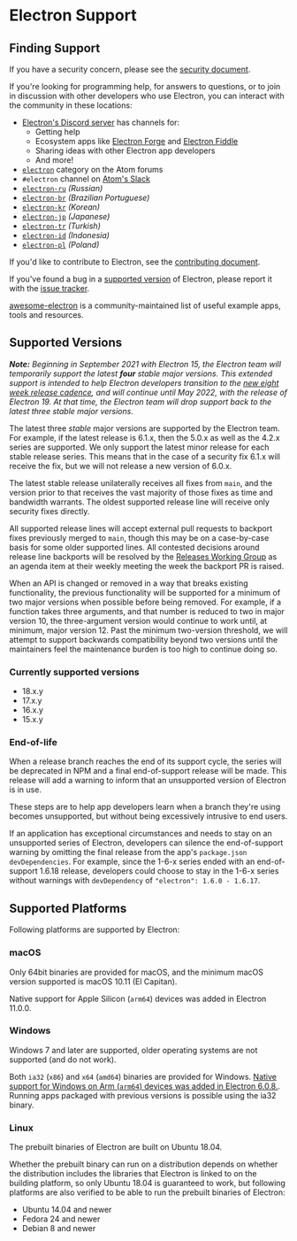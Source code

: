 # Electron Support

## Finding Support

If you have a security concern,
please see the [security document](https://github.com/electron/electron/tree/main/SECURITY.md).

If you're looking for programming help,
for answers to questions,
or to join in discussion with other developers who use Electron,
you can interact with the community in these locations:

* [Electron's Discord server](https://discord.com/invite/APGC3k5yaH) has channels for:
  * Getting help
  * Ecosystem apps like [Electron Forge](https://github.com/electron-userland/electron-forge) and [Electron Fiddle](https://github.com/electron/fiddle)
  * Sharing ideas with other Electron app developers
  * And more!
* [`electron`](https://discuss.atom.io/c/electron) category on the Atom forums
* `#electron` channel on [Atom's Slack](https://discuss.atom.io/t/join-us-on-slack/16638?source_topic_id=25406)
* [`electron-ru`](https://telegram.me/electron_ru) *(Russian)*
* [`electron-br`](https://electron-br.slack.com) *(Brazilian Portuguese)*
* [`electron-kr`](https://electron-kr.github.io/electron-kr) *(Korean)*
* [`electron-jp`](https://electron-jp.slack.com) *(Japanese)*
* [`electron-tr`](https://electron-tr.herokuapp.com) *(Turkish)*
* [`electron-id`](https://electron-id.slack.com) *(Indonesia)*
* [`electron-pl`](https://electronpl.github.io) *(Poland)*

If you'd like to contribute to Electron,
see the [contributing document](https://github.com/electron/electron/blob/main/CONTRIBUTING.md).

If you've found a bug in a [supported version](#supported-versions) of Electron,
please report it with the [issue tracker](../development/issues.md).

[awesome-electron](https://github.com/sindresorhus/awesome-electron)
is a community-maintained list of useful example apps,
tools and resources.

## Supported Versions

_**Note:** Beginning in September 2021 with Electron 15, the Electron team
will temporarily support the latest **four** stable major versions. This
extended support is intended to help Electron developers transition to
the [new eight week release cadence](https://electronjs.org/blog/8-week-cadence), and will continue until May 2022, with
the release of Electron 19. At that time, the Electron team will drop support
back to the latest three stable major versions._

The latest three *stable* major versions are supported by the Electron team.
For example, if the latest release is 6.1.x, then the 5.0.x as well
as the 4.2.x series are supported.  We only support the latest minor release
for each stable release series.  This means that in the case of a security fix
6.1.x will receive the fix, but we will not release a new version of 6.0.x.

The latest stable release unilaterally receives all fixes from `main`,
and the version prior to that receives the vast majority of those fixes
as time and bandwidth warrants. The oldest supported release line will receive
only security fixes directly.

All supported release lines will accept external pull requests to backport
fixes previously merged to `main`, though this may be on a case-by-case
basis for some older supported lines. All contested decisions around release
line backports will be resolved by the [Releases Working Group](https://github.com/electron/governance/tree/main/wg-releases) as an agenda item at their weekly meeting the week the backport PR is raised.

When an API is changed or removed in a way that breaks existing functionality, the
previous functionality will be supported for a minimum of two major versions when
possible before being removed. For example, if a function takes three arguments,
and that number is reduced to two in major version 10, the three-argument version would
continue to work until, at minimum, major version 12. Past the minimum two-version
threshold, we will attempt to support backwards compatibility beyond two versions
until the maintainers feel the maintenance burden is too high to continue doing so.

### Currently supported versions

* 18.x.y
* 17.x.y
* 16.x.y
* 15.x.y

### End-of-life

When a release branch reaches the end of its support cycle, the series
will be deprecated in NPM and a final end-of-support release will be
made. This release will add a warning to inform that an unsupported
version of Electron is in use.

These steps are to help app developers learn when a branch they're
using becomes unsupported, but without being excessively intrusive
to end users.

If an application has exceptional circumstances and needs to stay
on an unsupported series of Electron, developers can silence the
end-of-support warning by omitting the final release from the app's
`package.json` `devDependencies`. For example, since the 1-6-x series
ended with an end-of-support 1.6.18 release, developers could choose
to stay in the 1-6-x series without warnings with `devDependency` of
`"electron": 1.6.0 - 1.6.17`.

## Supported Platforms

Following platforms are supported by Electron:

### macOS

Only 64bit binaries are provided for macOS, and the minimum macOS version
supported is macOS 10.11 (El Capitan).

Native support for Apple Silicon (`arm64`) devices was added in Electron 11.0.0.

### Windows

Windows 7 and later are supported, older operating systems are not supported
(and do not work).

Both `ia32` (`x86`) and `x64` (`amd64`) binaries are provided for Windows.
[Native support for Windows on Arm (`arm64`) devices was added in Electron 6.0.8.](windows-arm.md).
Running apps packaged with previous versions is possible using the ia32 binary.

### Linux

The prebuilt binaries of Electron are built on Ubuntu 18.04.

Whether the prebuilt binary can run on a distribution depends on whether the
distribution includes the libraries that Electron is linked to on the building
platform, so only Ubuntu 18.04 is guaranteed to work, but following platforms
are also verified to be able to run the prebuilt binaries of Electron:

* Ubuntu 14.04 and newer
* Fedora 24 and newer
* Debian 8 and newer
